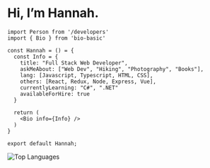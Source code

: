 #  Hi, I’m Hannah.

```
import Person from '/developers'
import { Bio } from 'bio-basic'

const Hannah = () = {
  const Info = {
    title: "Full Stack Web Developer",
    askMeAbout: ["Web Dev", "Hiking", "Photography", "Books"],
    lang: [Javascript, Typescript, HTML, CSS],
    others: [React, Redux, Node, Express, Vue],
    currentlyLearning: "C#", ".NET"
    availableForHire: true
  }
 
  return (
    <Bio info={Info} />
  )
}

export default Hannah;
```

![Top Languages](https://github-readme-stats.vercel.app/api/top-langs/?username=hannahnmcdonald&layout=compact&theme=vue-dark&langs_count=7)
  








